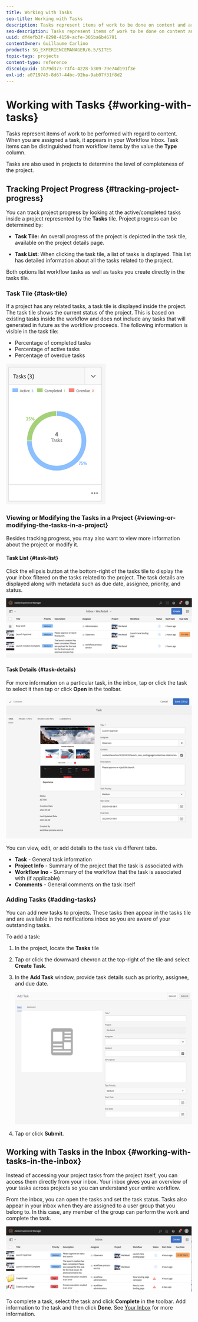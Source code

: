 ```yaml
---
title: Working with Tasks
seo-title: Working with Tasks
description: Tasks represent items of work to be done on content and are used in projects to determine the level of completeness of current tasks
seo-description: Tasks represent items of work to be done on content and are used in projects to determine the level of completeness of current tasks
uuid: df4efb3f-8298-4159-acfe-305ba6b46791
contentOwner: Guillaume Carlino
products: SG_EXPERIENCEMANAGER/6.5/SITES
topic-tags: projects
content-type: reference
discoiquuid: 1b79d373-73f4-4228-b309-79e74d191f3e
exl-id: a0719745-8d67-44bc-92ba-9ab07f31f8d2
---
```


# Working with Tasks {#working-with-tasks}

Tasks represent items of work to be performed with regard to content. When you are assigned a task, it appears in your Workflow Inbox. Task items can be distinguished from workflow items by the value the **Type** column.

Tasks are also used in projects to determine the level of completeness of the project.

## Tracking Project Progress {#tracking-project-progress}

You can track project progress by looking at the active/completed tasks inside a project represented by the **Tasks** tile. Project progress can be determined by:

* **Task Tile:** An overall progress of the project is depicted in the task tile, available on the project details page.

* **Task List:** When clicking the task tile, a list of tasks is displayed. This list has detailed information about all the tasks related to the project.

Both options list workflow tasks as well as tasks you create directly in the tasks tile.

### Task Tile {#task-tile}

If a project has any related tasks, a task tile is displayed inside the project. The task tile shows the current status of the project. This is based on existing tasks inside the workflow and does not include any tasks that will generated in future as the workflow proceeds. The following information is visible in the task tile:

* Percentage of completed tasks
* Percentage of active tasks
* Percentage of overdue tasks

![Tasks tile](assets/project-tile-tasks.png)

### Viewing or Modifying the Tasks in a Project {#viewing-or-modifying-the-tasks-in-a-project}

Besides tracking progress, you may also want to view more information about the project or modify it.

#### Task List {#task-list}

Click the ellipsis button at the bottom-right of the tasks tile to display the your inbox filtered on the tasks related to the project. The task details are displayed along with metadata such as due date, assignee, priority, and status.

![Project task inbox](assets/project-tasks.png)

#### Task Details {#task-details}

For more information on a particular task, in the inbox, tap or click the task to select it then tap or click **Open** in the toolbar.

![Task detail](assets/project-task-detail.png)

You can view, edit, or add details to the task via different tabs.

* **Task** - General task information
* **Project Info** - Summary of the project that the task is associated with
* **Workflow Ino** - Summary of the workflow that the task is associated with (if applicable)
* **Comments** - General comments on the task itself

### Adding Tasks {#adding-tasks}

You can add new tasks to projects. These tasks then appear in the tasks tile and are available in the notifications inbox so you are aware of your outstanding tasks.

To add a task:

1. In the project, locate the **Tasks** tile
1. Tap or click the downward chevron at the top-right of the tile and select **Create Task**.
1. In the **Add Task** window, provide task details such as priority, assignee, and due date.

   ![Adding a task](assets/project-add-task.png)

1. Tap or click **Submit**.

## Working with Tasks in the Inbox {#working-with-tasks-in-the-inbox}

Instead of accessing your project tasks from the project itself, you can access them directly from your inbox. Your inbox gives you an overview of your tasks across projects so you can understand your entire workflow.

From the inbox, you can open the tasks and set the task status. Tasks also appear in your inbox when they are assigned to a user group that you belong to. In this case, any member of the group can perform the work and complete the task.

![Inbox](assets/project-inbox.png)

To complete a task, select the task and click **Complete** in the toolbar. Add information to the task and then click **Done**. See [Your Inbox](/help/sites-authoring/inbox.md) for more information.
